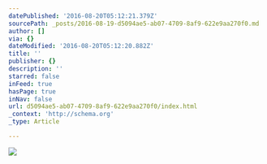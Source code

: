 ```yaml
---
datePublished: '2016-08-20T05:12:21.379Z'
sourcePath: _posts/2016-08-19-d5094ae5-ab07-4709-8af9-622e9aa270f0.md
author: []
via: {}
dateModified: '2016-08-20T05:12:20.882Z'
title: ''
publisher: {}
description: ''
starred: false
inFeed: true
hasPage: true
inNav: false
url: d5094ae5-ab07-4709-8af9-622e9aa270f0/index.html
_context: 'http://schema.org'
_type: Article

---
```

![](https://the-grid-user-content.s3-us-west-2.amazonaws.com/f65e95ca-5e58-4670-8f22-a36250099266.jpg)